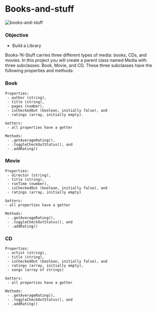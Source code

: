 # Books-and-stuff
![books-and-stuff](https://user-images.githubusercontent.com/33905131/132049058-f5ae7ad6-8190-4e32-9d85-ac23be1f264f.gif)

### Objective
- Build a Library


Books-‘N-Stuff carries three different types of media: books, CDs, and movies. In this project you will create a parent class named Media with three subclasses: Book, Movie, and CD. These three subclasses have the following properties and methods:

### Book
```
Properties:
 - author (string),
 - title (string),
 - pages (number),
 - isCheckedOut (boolean, initially false), and
 - ratings (array, initially empty).

Getters:
 - all properties have a getter

Methods:
 - .getAverageRating(),
 - .toggleCheckOutStatus(), and
 - .addRating()
```

###  Movie
```
Properties:
 - director (string),
 - title (string),
 - runTime (number),
 - isCheckedOut (boolean, initially false), and
 - ratings (array, initially empty)

Getters:
- all properties have a getter

Methods:
 - .getAverageRating(),
 - .toggleCheckOutStatus(), and
 - .addRating()
```
### CD
```
Properties:
 - artist (string),
 - title (string),
 - isCheckedOut (boolean, initially false), and
 - ratings (array, initially empty),
 - songs (array of strings)

Getters:
 - all properties have a getter

Methods:
 - .getAverageRating(),
 - .toggleCheckOutStatus(), and
 - .addRating()
```
